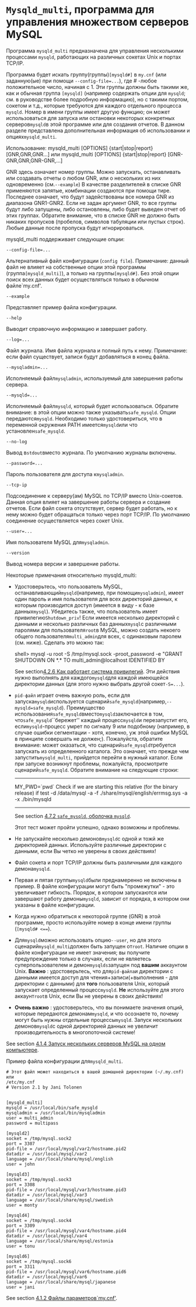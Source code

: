 # `Mysqld_multi`, программа для управления множеством серверов MySQL

Программа `mysqld_multi` предназначена для управления несколькими процессами `mysqld`, работающих на различных сокетах Unix и портах TCP/IP.

Программа будет искать группу(группы)`[mysqld#]` в `my.cnf` (или заданную(ые) при помощи `--config-file=...`), где # -любое положительное число, начиная с 1. Эти группы должны быть такими же, как и обычная группа `[mysqld]` (например содержать опции для `mysqld`; см. в руководстве более подробную информацию), но с такими портом, сокетом и т.д., которые требуются для каждого отдельного процесса `mysqld`. Номер в имени группы имеет другую функцию; он может использоваться для запуска или остановки некоторых конкретных серверов`mysqld`в этой программе или для создания отчетов. В данном разделе представлена дополнительная информация об использовании и опциях`mysqld_multi`.

Использование: mysqld\_multi \[OPTIONS\] {start|stop|report} \[GNR,GNR,GNR...\]
или mysqld\_multi \[OPTIONS\] {start|stop|report} \[GNR-GNR,GNR,GNR-GNR,...\]

GNR здесь означает номер группы. Можно запускать, останавливать или создавать отчеты о любом GNR, или о нескольких из них одновременно (см.`--example`) В качестве разделителей в списке GNR применяются запятые, комбинации создаются при помощи тире. Последнее означает, что будут задействованы все номера GNR из диапазона GNR1-GNR2. Если не задан аргумент GNR, то все группы будут либо запущены, либо остановлены, либо будет выведен отчет об этих группах. Обратите внимание, что в списке GNR не должно быть никаких пропусков (пробелов, символов табуляции или пустых строк). Любые данные после пропуска будут игнорироваться.

mysqld\_multi поддерживает следующие опции:

`--config-file=...`

Альтернативный файл конфигурации (`config file`). Примечание: данный файл не влияет на собственные опции этой программы (группа`[mysqld_multi]`), а только на группы`[mysqld#]`. Без этой опции поиск всех данных будет осуществляться только в обычном файле\`my.cnf'.

`--example`

Представляет пример файла конфигурации.

`--help`

Выводит справочную информацию и завершает работу.

`--log=...`

Файл журнала. Имя файла журнала и полный путь к нему. Примечание: если файл существует, записи будут добавляться в конец файла.

`--mysqladmin=...`

Исполняемый файл`mysqladmin`, используемый для завершения работы сервера.

`--mysqld=...`

Исполняемый файл`mysqld`, который будет использоваться. Обратите внимание: в этой опции можно также указывать`safe_mysqld`. Опции передаются`mysqld`. Необходимо только удостовериться, что в переменной окружения PATH имеется`mysqld`или что установлен`safe_mysqld`.

`--no-log`

Вывод в`stdout`вместо журнала. По умолчанию журналы включены.

`--password=...`

Пароль пользователя для доступа к`mysqladmin`.

`--tcp-ip`

Подсоединение к серверу(ам) MySQL по TCP/IP вместо Unix-сокетов. Данная опция влияет на завершение работы сервера и создание отчетов. Если файл сокета отсутствует, сервер будет работать, но к нему можно будет обращаться только через порт TCP/IP. По умолчанию соединение осуществляется через сокет Unix.

`--user=...`

Имя пользователя MySQL для`mysqladmin`.

`--version`

Вывод номера версии и завершение работы.

Некоторые примечания относительно mysqld\_multi:

*   Удостоверьтесь, что пользователь MySQL, останавливающий`mysqld`(например, при помощи`mysqladmin`), имеет один пароль и имя пользователя для всех директорий данных, к которым производится доступ (имеется в виду - к базе данных`mysql`). Убедитесь также, что пользователь имеет привилегию`Shutdown_priv`! Если имеется несколько директорий с данными и несколько различных баз данных`mysql`с различными паролями для пользователя`root`в MySQL, можно создать некоего общего пользователя`multi_admin`для всех, с одинаковым паролем (см. ниже). Сделать это можно так:
    
    shell> mysql -u root -S /tmp/mysql.sock -proot\_password -e
    "GRANT SHUTDOWN ON \*.\* TO multi\_admin@localhost IDENTIFIED BY
    
    See section[4.2.6 Как работает система привилегий](http://www.mysql.ru/docs/man/Privileges.html). Эти действия нужно выполнять для каждого`mysqld`для каждой имеющейся директории данных (для этого нужно выбрать другой сокет`-S=...`).
*   `pid-файл` играет очень важную роль, если для запуска`mysqld`используется сценарий`safe_mysqld`(например,`--mysqld=safe_mysqld`). Преимущество использования`safe_mysqld`вместо`mysqld`заключается в том, что`safe_mysqld`\`\`бережет'' каждый процесс`mysqld`и перезапустит его, если`mysqld`\-процесс умрет по сигналу 9 или подобному (например, в случае ошибки сегментации - хотя, конечно, уж этой ошибки MySQL в принципе совершать не должен;). Пожалуйста, обратите внимание: может оказаться, что сценарий`safe_mysqld`требуется запускать из определенного каталога. Это означает, что прежде чем запустить`mysqld_multi`, прийдется перейти в нужный каталог. Если при запуске возникнут проблемы, пожалуйста, просмотрите сценарий`safe_mysqld`. Обратите внимание на следующие строки:
    
    --------------------------------------------------------------------------
		
    MY\_PWD=\`pwd\` Check if we are starting this relative (for the binary
    release) if test -d /data/mysql -a -f ./share/mysql/english/errmsg.sys
    -a -x ./bin/mysqld
		
    --------------------------------------------------------------------------
    See section [4.7.2  `safe_mysqld`, оболочка `mysqld`](http://www.mysql.ru/docs/man/safe_mysqld.html).
    
    Этот тест может пройти успешно, однако возможны и проблемы.
*   Не запускайте несколько демонов`mysqld`с одной и тожй же директорией данных. Используйте различные директории с данными, если Вы четко не уверены в своих действиях!
*   Файл сокета и порт TCP/IP должны быть различными для каждого демона`mysqld`.
*   Первая и пятая группы`mysqld`были преднамеренно не включены в пример. В файле конфигурации могут быть "промежутки" - это увеличивает гибкость. Порядок, в котором запускаются или завершают работу демоны`mysqld`, зависит от порядка, в котором они указаны в файле конфигурации.
*   Когда нужно обратиться к некоторой группе (GNR) в этой программе, просто используйте номер в конце имени группы (`[mysqld# <==`).
*   Для`mysqld`можно использовать опцию`--user`, но для этого сценарий`mysqld_multi`должен быть запущен от`root`. Наличие опции в файле конфигурации не имеет значения; вы получите предупреждение только в случаях, если не являетесь суперпользователем и демон`mysqlds`запущен под **вашим** аккаунтом Unix. **Важно** : удостоверьтесь, что для`pid-файла`и директории с данными имеется доступ для чтения+записи(+выполнения - для директории с данными) для **того** пользователя Unix, который запускает определенный процесс`mysqld`. **Не** используйте для этого аккаунт`root`в Unix, если Вы не уверены в своих действиях!
*    **Очень важно** : удостоверьтесь, что вы понимаете значения опций, которые передаются демонам`mysqld`, и что осознаете то, почему могут быть нужны отдельные процессы`mysqld`. Запуск нескольких демонов`mysqld`с одной директорией данных не увеличит производительность в многопоточной системе!

See section [4.1.4 Запуск нескольких серверов MySQL на одном компьютере](http://www.mysql.ru/docs/man/Multiple_servers.html).

Пример файла конфигурации для`mysqld_multi`.

```
# Этот файл может находиться в вашей домашней директории (~/.my.cnf) или
/etc/my.cnf
# Version 2.1 by Jani Tolonen


[mysqld_multi]
mysqld = /usr/local/bin/safe_mysqld
mysqladmin = /usr/local/bin/mysqladmin
user = multi_admin
password = multipass

[mysqld2]
socket = /tmp/mysql.sock2
port = 3307
pid-file = /usr/local/mysql/var2/hostname.pid2
datadir = /usr/local/mysql/var2
language = /usr/local/share/mysql/english
user = john

[mysqld3]
socket = /tmp/mysql.sock3
port = 3308
pid-file = /usr/local/mysql/var3/hostname.pid3
datadir = /usr/local/mysql/var3
language = /usr/local/share/mysql/swedish
user = monty

[mysqld4]
socket = /tmp/mysql.sock4
port = 3309
pid-file = /usr/local/mysql/var4/hostname.pid4
datadir = /usr/local/mysql/var4
language = /usr/local/share/mysql/estonia
user = tonu

[mysqld6]
socket = /tmp/mysql.sock6
port = 3311
pid-file = /usr/local/mysql/var6/hostname.pid6
datadir = /usr/local/mysql/var6
language = /usr/local/share/mysql/japanese
user = jani
```
See section [4.1.2 Файлы параметров\`my.cnf'](http://www.mysql.ru/docs/man/Option_files.html).